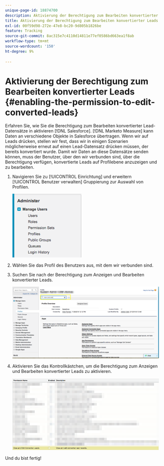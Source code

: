 ```yaml
---
unique-page-id: 18874700
description: Aktivierung der Berechtigung zum Bearbeiten konvertierter Leads - [!DNL Marketo Measure] - Produktdokumentation
title: Aktivierung der Berechtigung zum Bearbeiten konvertierter Leads
exl-id: 00f59d98-272e-47e8-bc20-9d805b1826be
feature: Tracking
source-git-commit: 8ac315e7c4110d14811e77ef0586bd663ea1f8ab
workflow-type: tm+mt
source-wordcount: '150'
ht-degree: 9%

---
```


# Aktivierung der Berechtigung zum Bearbeiten konvertierter Leads {#enabling-the-permission-to-edit-converted-leads}

Erfahren Sie, wie Sie die Berechtigung zum Bearbeiten konvertierter Lead-Datensätze in aktivieren [!DNL Salesforce]. [!DNL Marketo Measure] kann Daten an verschiedene Objekte in Salesforce übertragen. Wenn wir auf Leads drücken, stellen wir fest, dass wir in einigen Szenarien möglicherweise erneut auf einen Lead-Datensatz drücken müssen, der bereits konvertiert wurde. Damit wir Daten an diese Datensätze senden können, muss der Benutzer, über den wir verbunden sind, über die Berechtigung verfügen, konvertierte Leads auf Profilebene anzuzeigen und zu bearbeiten.

1. Navigieren Sie zu [!UICONTROL Einrichtung] und erweitern [!UICONTROL Benutzer verwalten] Gruppierung zur Auswahl von Profilen.

   ![](assets/1-2.png)

1. Wählen Sie das Profil des Benutzers aus, mit dem wir verbunden sind.

1. Suchen Sie nach der Berechtigung zum Anzeigen und Bearbeiten konvertierter Leads.

   ![](assets/2-1.png)

1. Aktivieren Sie das Kontrollkästchen, um die Berechtigung zum Anzeigen und Bearbeiten konvertierter Leads zu aktivieren.

   ![](assets/3-1.png)

Und du bist fertig!
